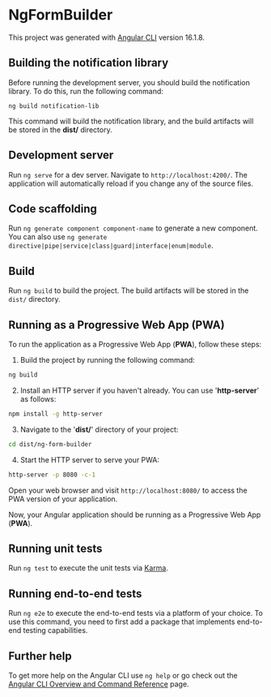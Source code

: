 # NgFormBuilder

This project was generated with [Angular CLI](https://github.com/angular/angular-cli) version 16.1.8.

## Building the notification library

Before running the development server, you should build the notification library. To do this, run the following command:

`ng build notification-lib`

This command will build the notification library, and the build artifacts will be stored in the **dist/** directory.

## Development server

Run `ng serve` for a dev server. Navigate to `http://localhost:4200/`. The application will automatically reload if you change any of the source files.

## Code scaffolding

Run `ng generate component component-name` to generate a new component. You can also use `ng generate directive|pipe|service|class|guard|interface|enum|module`.

## Build

Run `ng build` to build the project. The build artifacts will be stored in the `dist/` directory.

## Running as a Progressive Web App (PWA)
To run the application as a Progressive Web App (**PWA**), follow these steps:

1. Build the project by running the following command:

```bash
ng build
```

2. Install an HTTP server if you haven't already. You can use '**http-server**' as follows:

```bash
npm install -g http-server
```

3. Navigate to the '**dist/**' directory of your project:

```bash
cd dist/ng-form-builder
```

4. Start the HTTP server to serve your PWA:

```bash
http-server -p 8080 -c-1
```

Open your web browser and visit `http://localhost:8080/` to access the PWA version of your application.

Now, your Angular application should be running as a Progressive Web App (**PWA**).

## Running unit tests

Run `ng test` to execute the unit tests via [Karma](https://karma-runner.github.io).

## Running end-to-end tests

Run `ng e2e` to execute the end-to-end tests via a platform of your choice. To use this command, you need to first add a package that implements end-to-end testing capabilities.

## Further help

To get more help on the Angular CLI use `ng help` or go check out the [Angular CLI Overview and Command Reference](https://angular.io/cli) page.
